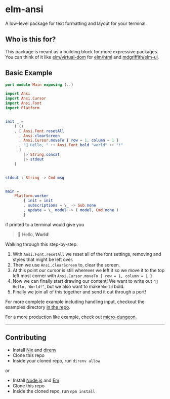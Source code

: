 # elm-ansi

A low-level package for text formatting and layout for your terminal.

## Who is this for?

This package is meant as a building block for more expressive packages. You can think of it like [elm/virtual-dom](https://package.elm-lang.org/packages/elm/virtual-dom/latest/) for [elm/html](https://package.elm-lang.org/packages/elm/html/latest/) and [mdgriffith/elm-ui](https://package.elm-lang.org/packages/mdgriffith/elm-ui/latest/).

## Basic Example

```elm
port module Main exposing (..)

import Ansi
import Ansi.Cursor
import Ansi.Font
import Platform


init _ =
    ( ()
    , [ Ansi.Font.resetAll
      , Ansi.clearScreen
      , Ansi.Cursor.moveTo { row = 1, column = 1 }
      , "🌈 Hello, " ++ Ansi.Font.bold "world" ++ "!"
      ]
        |> String.concat
        |> stdout
    )


stdout : String -> Cmd msg


main =
    Platform.worker
        { init = init
        , subscriptions = \_ -> Sub.none
        , update = \_ model -> ( model, Cmd.none )
        }
```

if printed to a terminal would give you

> 🌈 Hello, **World**!

Walking through this step-by-step:

1. With `Ansi.Font.resetAll` we reset all of the font settings, removing and styles that might be left over.
1. Then we use `Ansi.clearScreen` to, clear the screen.
1. At this point our cursor is still wherever we left it so we move it to the top left most corner with `Ansi.Cursor.moveTo { row = 1, column = 1 }`.
1. Now we can finally start drawing our content! We want to write out `"🌈 Hello, World!"`, but we also want to make `World` bold.
1. Finally we join all of this together and send it out through a port!

For more complete example including handling input, checkout the examples directory [in the repo](https://github.com/wolfadex/elm-ansi).

For a more production like example, check out [micro-dungeon](https://github.com/wolfadex/micro-dungeon).

---

## Contributing

- Install [Nix](https://nixos.org/download.html) and [direnv](https://direnv.net/)
- Clone this repo
- Inside your cloned repo, run `direnv allow`

or

- Install [Node.js](https://nodejs.org/en/) and [Em](https://elm-lang.org/)
- Clone this repo
- Inside the cloned repo, run `npm install`
